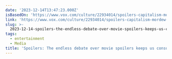 ```yaml
---
date: '2023-12-14T13:47:23.000Z'
isBasedOn: 'https://www.vox.com/culture/22934014/spoilers-capitalism-mordew-hyper-spoiled'
link: 'https://www.vox.com/culture/22934014/spoilers-capitalism-mordew-hyper-spoiled'
slug: >-
  2023-12-14-spoilers-the-endless-debate-over-movie-spoilers-keeps-us-consuming-boring
tags:
  - entertainment
  - Media
title: 'Spoilers: The endless debate over movie spoilers keeps us consuming boring '
---
```


